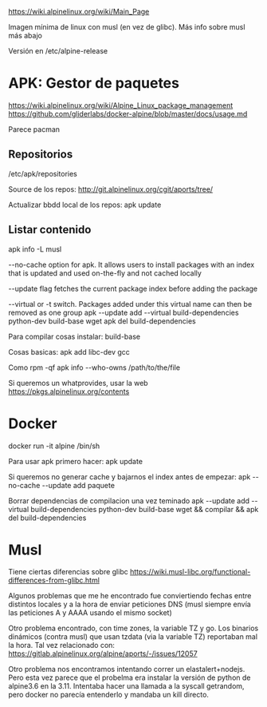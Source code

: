 https://wiki.alpinelinux.org/wiki/Main_Page

Imagen mínima de linux con musl (en vez de glibc). Más info sobre musl más abajo

Versión en /etc/alpine-release

# APK: Gestor de paquetes
https://wiki.alpinelinux.org/wiki/Alpine_Linux_package_management
https://github.com/gliderlabs/docker-alpine/blob/master/docs/usage.md

Parece pacman

## Repositorios
/etc/apk/repositories

Source de los repos: http://git.alpinelinux.org/cgit/aports/tree/

Actualizar bbdd local de los repos:
apk update

## Listar contenido
apk info -L musl

--no-cache option for apk. It allows users to install packages with an index that is updated and used on-the-fly and not cached locally

--update flag fetches the current package index before adding the package

--virtual or -t switch. Packages added under this virtual name can then be removed as one group
  apk --update add --virtual build-dependencies python-dev build-base wget
  apk del build-dependencies


Para compilar cosas instalar:
build-base


Cosas basicas:
apk add libc-dev gcc


Como rpm -qf
apk info --who-owns /path/to/the/file

Si queremos un whatprovides, usar la web
https://pkgs.alpinelinux.org/contents



# Docker
docker run -it alpine /bin/sh

Para usar apk primero hacer:
apk update

Si queremos no generar cache y bajarnos el index antes de empezar:
apk --no-cache --update add paquete

Borrar dependencias de compilacion una vez teminado
apk --update add --virtual build-dependencies python-dev build-base wget && compilar && apk del build-dependencies


# Musl
Tiene ciertas diferencias sobre glibc
https://wiki.musl-libc.org/functional-differences-from-glibc.html

Algunos problemas que me he encontrado fue conviertiendo fechas entre distintos locales y a la hora de enviar peticiones DNS (musl siempre envía las peticiones A y AAAA usando el mismo socket)

Otro problema encontrado, con time zones, la variable TZ y go.
Los binarios dinámicos (contra musl) que usan tzdata (via la variable TZ) reportaban mal la hora.
Tal vez relacionado con: https://gitlab.alpinelinux.org/alpine/aports/-/issues/12057



Otro problema nos encontramos intentando correr un elastalert+nodejs. Pero esta vez parece que el probelma era instalar la versión de python de alpine3.6 en la 3.11.
Intentaba hacer una llamada a la syscall getrandom, pero docker no parecía entenderlo y mandaba un kill directo.
